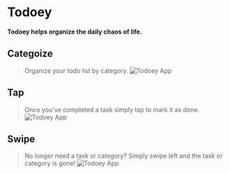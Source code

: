 # Todoey
**Todoey helps organize the daily chaos of life.** 

## Categoize
> Organize your todo list by category.
> ![Todoey App](https://res.cloudinary.com/xyd93/image/upload/v1555030450/App_Snapshots/Todoey/0.png)

## Tap
> Once you've completed a task simply tap to mark it as done.
> ![Todoey App](https://res.cloudinary.com/xyd93/image/upload/v1555030451/App_Snapshots/Todoey/1.png)

## Swipe
> No longer need a task or category? Simply swipe left and the task or category is gone!
> ![Todoey App](https://res.cloudinary.com/xyd93/image/upload/v1555030451/App_Snapshots/Todoey/2.png)


